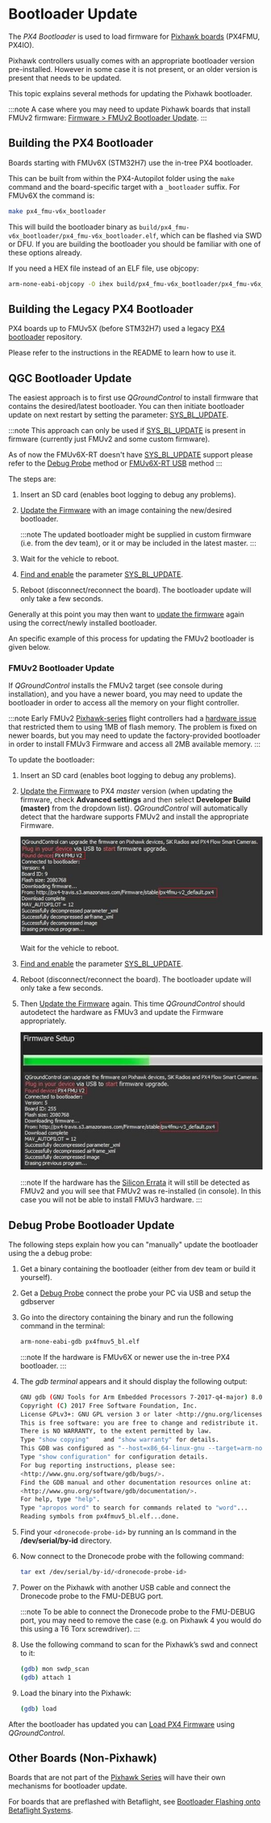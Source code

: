 # Bootloader Update

The _PX4 Bootloader_ is used to load firmware for [Pixhawk boards](../flight_controller/pixhawk_series.md) (PX4FMU, PX4IO).

Pixhawk controllers usually comes with an appropriate bootloader version pre-installed.
However in some case it is not present, or an older version is present that needs to be updated.

This topic explains several methods for updating the Pixhawk bootloader.

:::note
A case where you may need to update Pixhawk boards that install FMUv2 firmware: [Firmware > FMUv2 Bootloader Update](../config/firmware.md#bootloader).
:::

## Building the PX4 Bootloader

Boards starting with FMUv6X (STM32H7) use the in-tree PX4 bootloader.

This can be built from within the PX4-Autopilot folder using the `make` command and the board-specific target with a `_bootloader` suffix.
For FMUv6X the command is:

```sh
make px4_fmu-v6x_bootloader
```

This will build the bootloader binary as `build/px4_fmu-v6x_bootloader/px4_fmu-v6x_bootloader.elf`, which can be flashed via SWD or DFU.
If you are building the bootloader you should be familiar with one of these options already.

If you need a HEX file instead of an ELF file, use objcopy:

```sh
arm-none-eabi-objcopy -O ihex build/px4_fmu-v6x_bootloader/px4_fmu-v6x_bootloader.elf px4_fmu-v6x_bootloader.hex
```

## Building the Legacy PX4 Bootloader

PX4 boards up to FMUv5X (before STM32H7) used a legacy [PX4 bootloader](https://github.com/PX4/Bootloader) repository.

Please refer to the instructions in the README to learn how to use it.

## QGC Bootloader Update

The easiest approach is to first use _QGroundControl_ to install firmware that contains the desired/latest bootloader.
You can then initiate bootloader update on next restart by setting the parameter: [SYS_BL_UPDATE](../advanced_config/parameter_reference.md#SYS_BL_UPDATE).

:::note
This approach can only be used if [SYS_BL_UPDATE](../advanced_config/parameter_reference.md#SYS_BL_UPDATE) is present in firmware (currently just FMUv2 and some custom firmware). 

As of now the FMUv6X-RT doesn't have [SYS_BL_UPDATE](../advanced_config/parameter_reference.md#SYS_BL_UPDATE) support please refer to the [Debug Probe](#debug-probe-bootloader-update) method or [FMUv6X-RT USB](./bootloader_update_v6xrt.md) method
:::

The steps are:

1. Insert an SD card (enables boot logging to debug any problems).
1. [Update the Firmware](../config/firmware.md#custom) with an image containing the new/desired bootloader.

   :::note
   The updated bootloader might be supplied in custom firmware (i.e. from the dev team), or it or may be included in the latest master.
   :::

1. Wait for the vehicle to reboot.
1. [Find and enable](../advanced_config/parameters.md) the parameter [SYS_BL_UPDATE](../advanced_config/parameter_reference.md#SYS_BL_UPDATE).
1. Reboot (disconnect/reconnect the board).
   The bootloader update will only take a few seconds.

Generally at this point you may then want to [update the firmware](../config/firmware.md) again using the correct/newly installed bootloader.

An specific example of this process for updating the FMUv2 bootloader is given below.

### FMUv2 Bootloader Update

If _QGroundControl_ installs the FMUv2 target (see console during installation), and you have a newer board, you may need to update the bootloader in order to access all the memory on your flight controller.

:::note
Early FMUv2 [Pixhawk-series](../flight_controller/pixhawk_series.md#fmu_versions) flight controllers had a [hardware issue](../flight_controller/silicon_errata.md#fmuv2-pixhawk-silicon-errata) that restricted them to using 1MB of flash memory.
The problem is fixed on newer boards, but you may need to update the factory-provided bootloader in order to install FMUv3 Firmware and access all 2MB available memory.
:::

To update the bootloader:

1. Insert an SD card (enables boot logging to debug any problems).
1. [Update the Firmware](../config/firmware.md) to PX4 _master_ version (when updating the firmware, check **Advanced settings** and then select **Developer Build (master)** from the dropdown list).
   _QGroundControl_ will automatically detect that the hardware supports FMUv2 and install the appropriate Firmware.

   ![FMUv2 update](../../assets/qgc/setup/firmware/bootloader_update.jpg)

   Wait for the vehicle to reboot.

1. [Find and enable](../advanced_config/parameters.md) the parameter [SYS_BL_UPDATE](../advanced_config/parameter_reference.md#SYS_BL_UPDATE).
1. Reboot (disconnect/reconnect the board).
   The bootloader update will only take a few seconds.
1. Then [Update the Firmware](../config/firmware.md) again.
   This time _QGroundControl_ should autodetect the hardware as FMUv3 and update the Firmware appropriately.

   ![FMUv3 update](../../assets/qgc/setup/firmware/bootloader_fmu_v3_update.jpg)

   :::note
   If the hardware has the [Silicon Errata](../flight_controller/silicon_errata.md#fmuv2-pixhawk-silicon-errata) it will still be detected as FMUv2 and you will see that FMUv2 was re-installed (in console).
   In this case you will not be able to install FMUv3 hardware.
   :::

## Debug Probe Bootloader Update

The following steps explain how you can "manually" update the bootloader using the a debug probe:

1. Get a binary containing the bootloader (either from dev team or build it yourself).

1. Get a [Debug Probe](../debug/swd_debug.md#debug-probes-for-px4-hardware) connect the probe your PC via USB and setup the gdbserver

1. Go into the directory containing the binary and run the following command in the terminal:

   ```sh
   arm-none-eabi-gdb px4fmuv5_bl.elf
   ```

   :::note
   If the hardware is FMUv6X or newer use the in-tree PX4 bootloader.
   :::

1. The _gdb terminal_ appears and it should display the following output:

   ```sh
   GNU gdb (GNU Tools for Arm Embedded Processors 7-2017-q4-major) 8.0.50.20171128-git
   Copyright (C) 2017 Free Software Foundation, Inc.
   License GPLv3+: GNU GPL version 3 or later <http://gnu.org/licenses/gpl.html>
   This is free software: you are free to change and redistribute it.
   There is NO WARRANTY, to the extent permitted by law.
   Type "show copying"    and "show warranty" for details.
   This GDB was configured as "--host=x86_64-linux-gnu --target=arm-none-eabi".
   Type "show configuration" for configuration details.
   For bug reporting instructions, please see:
   <http://www.gnu.org/software/gdb/bugs/>.
   Find the GDB manual and other documentation resources online at:
   <http://www.gnu.org/software/gdb/documentation/>.
   For help, type "help".
   Type "apropos word" to search for commands related to "word"...
   Reading symbols from px4fmuv5_bl.elf...done.
   ```

1. Find your `<dronecode-probe-id>` by running an ls command in the **/dev/serial/by-id** directory.

1. Now connect to the Dronecode probe with the following command:

   ```sh
   tar ext /dev/serial/by-id/<dronecode-probe-id>
   ```

1. Power on the Pixhawk with another USB cable and connect the Dronecode probe to the FMU-DEBUG port.

   :::note
   To be able to connect the Dronecode probe to the FMU-DEBUG port, you may need to remove the case (e.g. on Pixhawk 4 you would do this using a T6 Torx screwdriver).
   :::

1. Use the following command to scan for the Pixhawk’s swd and connect to it:

   ```sh
   (gdb) mon swdp_scan
   (gdb) attach 1
   ```

1. Load the binary into the Pixhawk:

   ```sh
   (gdb) load
   ```

After the bootloader has updated you can [Load PX4 Firmware](../config/firmware.md) using _QGroundControl_.

## Other Boards (Non-Pixhawk)

Boards that are not part of the [Pixhawk Series](../flight_controller/pixhawk_series.md) will have their own mechanisms for bootloader update.

For boards that are preflashed with Betaflight, see [Bootloader Flashing onto Betaflight Systems](bootloader_update_from_betaflight.md).

